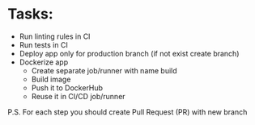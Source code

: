 # Tasks:

- Run linting rules in CI
- Run tests in CI
- Deploy app only for production branch (if not exist create branch)
- Dockerize app
  - Create separate job/runner with name build
  - Build image
  - Push it to DockerHub
  - Reuse it in CI/CD job/runner

P.S. For each step you should create Pull Request (PR) with new branch
